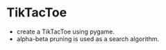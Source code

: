 # TikTacToe

- create a TikTacToe using pygame.
- alpha-beta pruning is used as a search algorithm.
